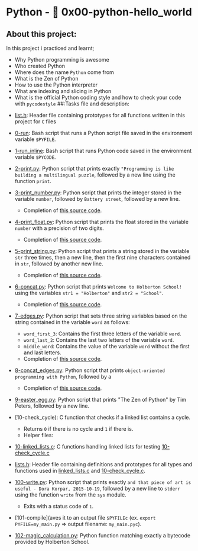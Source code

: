 # Python - :page_with_curl: 0x00-python-hello_world
## About this project:
In this project i practiced and learnt;
- Why Python programming is awesome
- Who created Python
- Where does the name `Python` come from
- What is the Zen of Python
- How to use the Python interpreter
- What are indexing and slicing in Python
- What is the official Python coding style and how to check your code with `pycodestyle`
##:Tasks file and description:
* [list.h](./list.h): Header file containing prototypes for all functions written in this project for `C` files

* [0-run](./0-run): Bash script that runs a Python script file saved
  in the environment variable `$PYFILE`.

* [1-run_inline](./1-run_inline): Bash script that runs Python code saved in the
  environment variable `$PYCODE`.

* [2-print.py](./2-print.py): Python script that prints exactly `"Programming is
  like building a multilingual puzzle`, followed by a new line using the function `print`.

* [3-print_number.py](./3-print_number.py): Python script that prints the integer stored
  in the variable `number`, followed by `Battery street`, followed by a new line.
  * Completion of [this source code](https://github.com/holbertonschool/0x00.py/blob/master/3-print_number.py).

* [4-print_float.py](./4-print_float.py): Python script that prints the float stored
  in the variable `number` with a precision of two digits.
  * Completion of [this source code](https://github.com/holbertonschool/0x00.py/blob/master/4-print_float.py).

* [5-print_string.py](./5-print_string.py): Python script that prints a string stored
  in the variable `str` three times, then a new line, then the first nine characters
  contained in `str`, followed by another new line.
  * Completion of [this source code](https://github.com/holbertonschool/0x00.py/blob/master/5-print_string.py).

* [6-concat.py](./6-concat.py): Python script that prints `Welcome to Holberton
  School!` using the variables `str1 = "Holberton"` and `str2 = "School"`.
  * Completion of [this source code](https://github.com/holbertonschool/0x00.py/blob/master/6-concat.py).

* [7-edges.py](./7-edges.py): Python script that sets three string variables based
  on the string contained in the variable `word` as follows:
  * `word_first_3`: Contains the first three letters of the variable `word`.
  * `word_last_2`: Contains the last two letters of the variable `word`.
  * `middle_word`: Contains the value of the variable `word` without the first and last letters.
  * Completion of [this source code](https://github.com/holbertonschool/0x00.py/blob/master/7-edges.py).

* [8-concat_edges.py](./8-concat_edges.py): Python script that prints `object-oriented
  programming with Python`, followed by a 
  * Completion of [this source code](https://github.com/holbertonschool/0x00.py/blob/master/8-concat_edges.py).

* [9-easter_egg.py](./9-easter_egg.py): Python script that prints "The Zen of Python" by
  Tim Peters, followed by a new line.

* [10-check_cycle): C function that checks if a linked list
  contains a cycle.
  * Returns `0` if there is no cycle and `1` if there is.
  * Helper files:

* [10-linked_lists.c](./linked_lists.c): C functions handling linked lists for testing
  [10-check_cycle.c](./10-check_cycle.c)

* [lists.h](./lists.h): Header file containing definitions and prototypes for
  all types and functions used in [linked_lists.c](./linked_lists.c) and
  [10-check_cycle.c](./10-check_cycle.c).

* [100-write.py](./100-write.py): Python script that prints exactly `and that piece of
  art is useful - Dora Korpar, 2015-10-19`, followed by a new line to `stderr` using
  the function `write` from the `sys` module.
  * Exits with a status code of `1`.

* [101-compile](aves it to an output file
  `$PYFILEc` (ex. `export PYFILE=my_main.py` => output filename: `my_main.pyc`).
* [102-magic_calculation.py](./103-magic_calculation.py): Python function matching exactly
  a bytecode provided by Holberton School.

